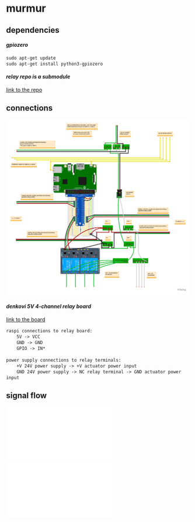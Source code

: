 # murmur

## dependencies
#### *gpiozero*
```
sudo apt-get update
sudo apt-get install python3-gpiozero
```

#### *relay repo is a submodule*
[link to the repo](https://github.com/barlaensdoonn/relay)

## connections
![circuit layout](murmur_control_circuit_single_node.png)

#### *denkovi 5V 4-channel relay board*
[link to the board](http://denkovi.com/relay-module-5v-4-channels-for-raspberry-pi-arduino-pic-avr)
```
raspi connections to relay board:
    5V -> VCC
    GND -> GND
    GPIO -> IN*

power supply connections to relay terminals:
    +V 24V power supply -> +V actuator power input
    GND 24V power supply -> NC relay terminal -> GND actuator power input
```

## signal flow
![node arm](murmur_signal_flow_node_arm.pdf)
![non-node arm](murmur_signal_flow_non_node_arm.pdf)
